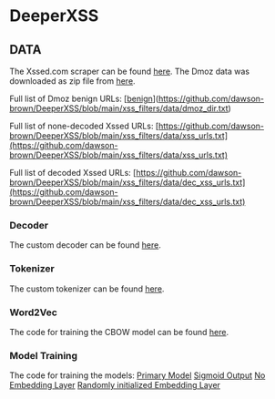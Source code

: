 # DeeperXSS

## DATA
The Xssed.com scraper can be found [here](https://github.com/dawson-brown/DeeperXSS/blob/main/xss_filters/data/xssed/spiders/xss_urls.py). The Dmoz data was downloaded as zip file from [here](https://curlz.org/dmoz_rdf/content.rdf.u8.gz).


Full list of Dmoz benign URLs: [[benign](https://github.com/dawson-brown/DeeperXSS/blob/main/xss_filters/data/dmoz_dir.txt)](https://github.com/dawson-brown/DeeperXSS/blob/main/xss_filters/data/dmoz_dir.txt)

Full list of none-decoded Xssed URLs: [https://github.com/dawson-brown/DeeperXSS/blob/main/xss_filters/data/xss_urls.txt](https://github.com/dawson-brown/DeeperXSS/blob/main/xss_filters/data/xss_urls.txt)

Full list of decoded Xssed URLs: [https://github.com/dawson-brown/DeeperXSS/blob/main/xss_filters/data/dec_xss_urls.txt](https://github.com/dawson-brown/DeeperXSS/blob/main/xss_filters/data/dec_xss_urls.txt)


### Decoder
The custom decoder can be found [here](https://github.com/dawson-brown/DeeperXSS/blob/519b92cb04870fdd31339caaa47a2bcd8f4da66d/xss_filters/data/xssed_url_clean.py#L67).

### Tokenizer
The custom tokenizer can be found [here](https://github.com/dawson-brown/DeeperXSS/blob/519b92cb04870fdd31339caaa47a2bcd8f4da66d/xss_filters/data/tokenizer.py#L68).

### Word2Vec

The code for training the CBOW model can be found [here](https://github.com/dawson-brown/DeeperXSS/blob/main/xss_filters/word2vec.py).

### Model Training
The code for training the models:
[Primary Model](https://github.com/dawson-brown/DeeperXSS/blob/main/xss_filters/lstm_softmax.py)
[Sigmoid Output](https://github.com/dawson-brown/DeeperXSS/blob/main/xss_filters/lstm_sigmoid.py)
[No Embedding Layer](https://github.com/dawson-brown/DeeperXSS/blob/main/xss_filters/lstm_sequence.py)
[Randomly initialized Embedding Layer](https://github.com/dawson-brown/DeeperXSS/blob/main/xss_filters/lstm_random_embed.py)
